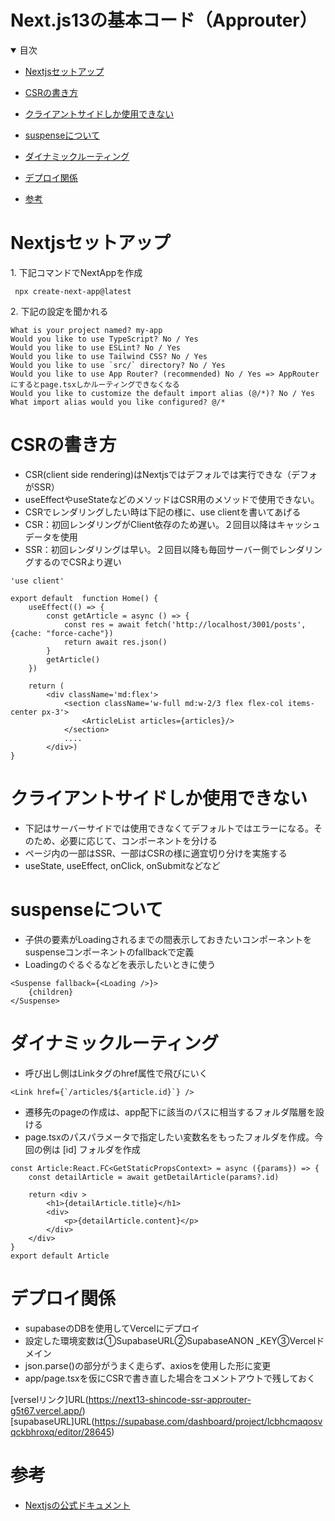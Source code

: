 # Next.js13の基本コード（Approuter）

<details open="open">
<summary>目次</summary>



- [Nextjsセットアップ](#Nextjsセットアップ)
- [CSRの書き方](#CSRの書き方)
- [クライアントサイドしか使用できない](#クライアントサイドしか使用できない)
- [suspenseについて](#suspenseについて)
- [ダイナミックルーティング](#ダイナミックルーティング)
- [デプロイ関係](#デプロイ関係)


- [参考](#参考)

</details>

# Nextjsセットアップ

<summary> 1. 下記コマンドでNextAppを作成</summary>


```zh
 npx create-next-app@latest
```

<summary> 2. 下記の設定を聞かれる</summary>

```zh
What is your project named? my-app
Would you like to use TypeScript? No / Yes
Would you like to use ESLint? No / Yes
Would you like to use Tailwind CSS? No / Yes
Would you like to use `src/` directory? No / Yes
Would you like to use App Router? (recommended) No / Yes => AppRouterにするとpage.tsxしかルーティングできなくなる
Would you like to customize the default import alias (@/*)? No / Yes
What import alias would you like configured? @/*
```

# CSRの書き方
- CSR(client side rendering)はNextjsではデフォルでは実行できな（デフォがSSR）
- useEffectやuseStateなどのメソッドはCSR用のメソッドで使用できない。
- CSRでレンダリングしたい時は下記の様に、use clientを書いてあげる
- CSR：初回レンダリングがClient依存のため遅い。２回目以降はキャッシュデータを使用
- SSR：初回レンダリングは早い。２回目以降も毎回サーバー側でレンダリングするのでCSRより遅い

```tsx
'use client'

export default  function Home() {
    useEffect(() => {
        const getArticle = async () => {
            const res = await fetch('http://localhost/3001/posts', {cache: "force-cache"})
            return await res.json()
        }
        getArticle()
    })

    return (
        <div className='md:flex'>
            <section className='w-full md:w-2/3 flex flex-col items-center px-3'>
                <ArticleList articles={articles}/>
            </section>
            ....
        </div>)
}
```

# クライアントサイドしか使用できない

- 下記はサーバーサイドでは使用できなくてデフォルトではエラーになる。そのため、必要に応じて、コンポーネントを分ける
- ページ内の一部はSSR、一部はCSRの様に適宜切り分けを実施する
- useState, useEffect, onClick, onSubmitなどなど

# suspenseについて

- 子供の要素がLoadingされるまでの間表示しておきたいコンポーネントをsuspenseコンポーネントのfallbackで定義
- Loadingのぐるぐるなどを表示したいときに使う

```tsx
<Suspense fallback={<Loading />}>
    {children}
</Suspense>
```

# ダイナミックルーティング

- 呼び出し側はLinkタグのhref属性で飛びにいく

```tsx
<Link href={`/articles/${article.id}`} />
```

- 遷移先のpageの作成は、app配下に該当のパスに相当するフォルダ階層を設ける
- page.tsxのパスパラメータで指定したい変数名をもったフォルダを作成。今回の例は [id] フォルダを作成

```tsx
const Article:React.FC<GetStaticPropsContext> = async ({params}) => {
    const detailArticle = await getDetailArticle(params?.id)

    return <div >
        <h1>{detailArticle.title}</h1>
        <div>
            <p>{detailArticle.content}</p>
        </div>
    </div>
}
export default Article
```

# デプロイ関係

- supabaseのDBを使用してVercelにデプロイ
- 設定した環境変数は①SupabaseURL②SupabaseANON _KEY③Vercelドメイン
- json.parse()の部分がうまく走らず、axiosを使用した形に変更
- app/page.tsxを仮にCSRで書き直した場合をコメントアウトで残しておく

[verselリンク]URL(https://next13-shincode-ssr-approuter-g5t67.vercel.app/)
[supabaseURL]URL(https://supabase.com/dashboard/project/lcbhcmaqosvqckbhroxq/editor/28645)




# 参考
- [Nextjsの公式ドキュメント](https://nextjs.org/docs)
